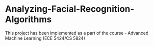# Analyzing-Facial-Recognition-Algorithms
This project has been implemented as a part of the course - Advanced Machine Learning (ECE 5424/CS 5824)
